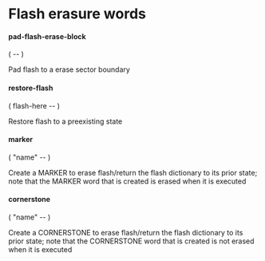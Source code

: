 # Flash erasure words

#### pad-flash-erase-block
( -- )

Pad flash to a erase sector boundary

#### restore-flash
( flash-here -- )

Restore flash to a preexisting state

#### marker
( "name" -- )

Create a MARKER to erase flash/return the flash dictionary to its prior state;
note that the MARKER word that is created is erased when it is executed

#### cornerstone
( "name" -- )

Create a CORNERSTONE to erase flash/return the flash dictionary to its prior
state; note that the CORNERSTONE word that is created is not erased when it is
executed
